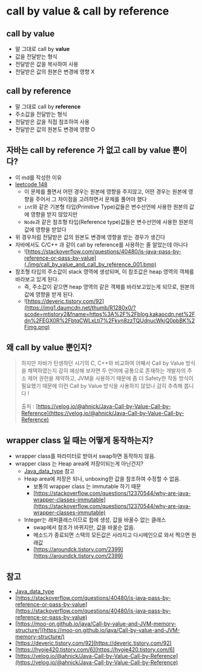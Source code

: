 # call by value & call by reference

## call by value

- 말 그대로 call by __value__
- 값을 전달받는 형식
- 전달받은 값을 복사하여 사용
- 전달받은 값의 원본은 변경에 영향 X

## call by reference

- 말 그대로 call by __reference__
- 주소값을 전달받는 형식
- 전달받은 값을 직접 참조하여 사용
- 전달받은 값의 원본도 변경에 영향 O

## 자바는 call by reference 가 없고 call by value 뿐이다?

- 이 md를 작성한 이유
- [leetcode 148](https://github.com/bright-jun/ProblemSolving/blob/master/src/exercise/leetcode/Solution148.java)
  - 이 문제를 풀면서 어떤 경우는 원본에 영향을 주지않고, 어떤 경우는 원본에 영향을 주어서 그 차이점을 고려하면서 문제를 풀어야 했다
  - `int`와 같은 기본형 타입(Primitive Type)값들은 변수선언에 사용한 원본의 값에 영향을 받지 않았지만
  - `Node`과 같은 참조형 타입(Reference type)값들은 변수선언에 사용한 원본의 값에 영향을 받았다
- 위 경우처럼 전달받은 값의 원본도 변경에 영향을 받는 경우가 생긴다
- 자바에서도 C/C++ 과 같이 call by reference를 사용하는 줄 알았는데 아니다
  - ![https://stackoverflow.com/questions/40480/is-java-pass-by-reference-or-pass-by-value](./img/call_by_value_and_call_by_reference_001.bmp)
- 참조형 타입의 주소값이 stack 영역에 생성되며, 이 참조값은 heap 영역의 객체를 바라보고 있게 된다.
  - 즉, 주소값이 같으면 heap 영역의 같은 객체를 바라보고있는게 되므로, 원본의 값에 영향을 받게 된다.
  - ![https://deveric.tistory.com/92](https://img1.daumcdn.net/thumb/R1280x0/?scode=mtistory2&fname=https%3A%2F%2Fblog.kakaocdn.net%2Fdn%2FEGX0R%2FbtqCWLxLti7%2Fkyn8zzTQUdnucWkjQ0pbBK%2Fimg.png)

## 왜 call by value 뿐인지?

> 하지만 자바가 탄생하던 시기의 C, C++와 비교하여 어째서 Call by Value 방식을 채택하였는지 감히 예상해 보자면 두 언어에 공통으로 존재하는 개발자의 주소 제어 권한을 제약하고, JVM을 사용하기 때문에 좀 더 Safety한 작동 방식이 필요했기 때문에 이런 Call by Value 방식을 사용하지 않았나 감히 추측해 봅니다 !
> 
> 출처 : [https://velog.io/@ahnick/Java-Call-by-Value-Call-by-Reference](https://velog.io/@ahnick/Java-Call-by-Value-Call-by-Reference)

## wrapper class 일 때는 어떻게 동작하는지?

- wrapper class를 파라미터로 받아서 swap하면 동작하지 않음.
- wrapper class 는 Heap area에 저장이되는게 아닌건지?
  - [Java_data_type](../java/data_type.md) 참고 
  - Heap area에 저장은 되나, unboxing한 값을 참조하여 수정할 수 없음.
    - 보통의 wrapper class 는 immutable 하기 때문
    - [https://stackoverflow.com/questions/12370544/why-are-java-wrapper-classes-immutable](https://stackoverflow.com/questions/12370544/why-are-java-wrapper-classes-immutable)
  - Integer는  래퍼클래스이므로 힙에 생성, 값을 바꿀수 없는 클래스
    - swap에서 참조가 바뀌지만, 값을 바꿀순 없음.
    - 메소드가 종료되면 스택의 모든값은 사라지고 다시메인으로 와서 찍으면 원래값
    - [https://aroundck.tistory.com/2399](https://aroundck.tistory.com/2399)

## 참고

- [Java_data_type](../java/data_type.md)
- [https://stackoverflow.com/questions/40480/is-java-pass-by-reference-or-pass-by-value](https://stackoverflow.com/questions/40480/is-java-pass-by-reference-or-pass-by-value)
- [https://moo-on.github.io/java/Call-by-value-and-JVM-memory-structure/](https://moo-on.github.io/java/Call-by-value-and-JVM-memory-structure/)
- [https://deveric.tistory.com/92](https://deveric.tistory.com/92)
- [https://hyoje420.tistory.com/6](https://hyoje420.tistory.com/6)
- [https://velog.io/@ahnick/Java-Call-by-Value-Call-by-Reference](https://velog.io/@ahnick/Java-Call-by-Value-Call-by-Reference)
